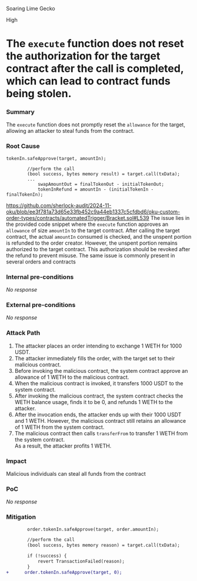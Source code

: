 Soaring Lime Gecko

High

# The `execute` function does not reset the authorization for the target contract after the call is completed, which can lead to contract funds being stolen.

### Summary

The `execute` function does not promptly reset the `allowance` for the target, allowing an attacker to steal funds from the contract.


### Root Cause

```solidity
tokenIn.safeApprove(target, amountIn);

        //perform the call
        (bool success, bytes memory result) = target.call(txData);
        ...
            swapAmountOut = finalTokenOut - initialTokenOut;
            tokenInRefund = amountIn - (initialTokenIn - finalTokenIn);
```
https://github.com/sherlock-audit/2024-11-oku/blob/ee3f781a73d65e33fb452c9a44eb1337c5cfdbd6/oku-custom-order-types/contracts/automatedTrigger/Bracket.sol#L539
The issue lies in the provided code snippet where the `execute` function approves an `allowance` of size `amountIn` to the target contract. After calling the target contract, the actual `amountIn` consumed is checked, and the unspent portion is refunded to the order creator. However, the unspent portion remains authorized to the target contract. This authorization should be revoked after the refund to prevent misuse.
The same issue is commonly present in several orders and contracts

### Internal pre-conditions

_No response_

### External pre-conditions

_No response_

### Attack Path

1. The attacker places an order intending to exchange 1 WETH for 1000 USDT.  
2. The attacker immediately fills the order, with the target set to their malicious contract.  
3. Before invoking the malicious contract, the system contract approve an allowance of 1 WETH to the malicious contract.  
4. When the malicious contract is invoked, it transfers 1000 USDT to the system contract.  
5. After invoking the malicious contract, the system contract checks the WETH balance usage, finds it to be 0, and refunds 1 WETH to the attacker.  
6. After the invocation ends, the attacker ends up with their 1000 USDT and 1 WETH. However, the malicious contract still retains an allowance of 1 WETH from the system contract. 
7. The malicious 
contract then calls `transferFrom` to transfer 1 WETH from the system contract.  
As a result, the attacker profits 1 WETH.

### Impact

Malicious individuals can steal all funds from the contract

### PoC

_No response_

### Mitigation

```diff
        order.tokenIn.safeApprove(target, order.amountIn);

        //perform the call
        (bool success, bytes memory reason) = target.call(txData);

        if (!success) {
            revert TransactionFailed(reason);
        }
+      order.tokenIn.safeApprove(target, 0);
```
